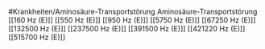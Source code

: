 #Krankheiten/Aminosäure-Transportstörung
Aminosäure-Transportstörung
[[160 Hz (E)]]
[[550 Hz (E)]]
[[950 Hz (E)]]
[[5750 Hz (E)]]
[[67250 Hz (E)]]
[[132500 Hz (E)]]
[[237500 Hz (E)]]
[[391500 Hz (E)]]
[[421220 Hz (E)]]
[[515700 Hz (E)]]